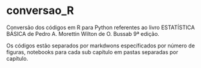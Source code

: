 # conversao_R
Conversão dos códigos em R para Python referentes ao livro ESTATÍSTICA BÁSICA de Pedro A. Morettin Wilton de O. Bussab 9ª edição.

Os códigos estão separados por markdwons específicados por número de figuras, notebooks para cada sub capítulo em pastas separadas por capítulo.
